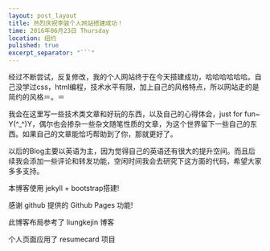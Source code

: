 ```yaml
---
layout: post_layout
title: 热烈庆祝李骏个人网站搭建成功！
time: 2016年06月23日 Thursday
location: 纽约
pulished: true
excerpt_separator: "```"
---
```

经过不断尝试，反复修改，我的个人网站终于在今天搭建成功，哈哈哈哈哈哈。自己没学过css，html编程，技术水平有限，加上自己的风格特点，所以网站走的是简约的风格＝。＝

我会在这里写一些技术类文章和好玩的东西，以及自己的心得体会，just for fun~ Y(^_^)Y，偶尔也会掺杂一些杂文随笔性质的文章，为这个世界留下一些自己的东西。如果自己的文章能恰巧帮助到了你，那就更好了。

以后的Blog主要以英语为主，因为觉得自己的英语还有很大的提升空间。而且后续我会添加一些评论和转发功能，空闲时间我会去研究下这方面的代码，希望大家多多支持。

本博客使用 jekyll + bootstrap搭建!

感谢 github 提供的 Github Pages 功能!

此博客布局参考了 liungkejin 博客

个人页面应用了 resumecard 项目

